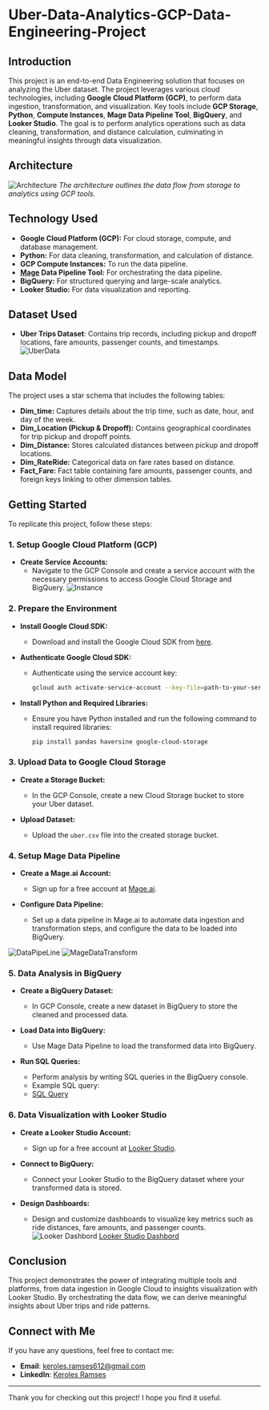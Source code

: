 # Uber-Data-Analytics-GCP-Data-Engineering-Project


## Introduction
This project is an end-to-end Data Engineering solution that focuses on analyzing the Uber dataset. The project leverages various cloud technologies, including **Google Cloud Platform (GCP)**, to perform data ingestion, transformation, and visualization. Key tools include **GCP Storage**, **Python**, **Compute Instances**, **Mage Data Pipeline Tool**, **BigQuery**, and **Looker Studio**. The goal is to perform analytics operations such as data cleaning, transformation, and distance calculation, culminating in meaningful insights through data visualization.

## Architecture
![Architecture](https://github.com/Keroles-Ramses/Uber-Data-Analytics-GCP-Data-Engineering-Project-/blob/6045301dfa74120f381e72880cc6439157ac97f0/Assets/Architecture%20diagram.png)
*The architecture outlines the data flow from storage to analytics using GCP tools.*

## Technology Used
- **Google Cloud Platform (GCP):** For cloud storage, compute, and database management.
- **Python:** For data cleaning, transformation, and calculation of distance.
- **GCP Compute Instances:** To run the data pipeline.
- **[Mage](https://www.mage.ai/) Data Pipeline Tool:** For orchestrating the data pipeline.
- **BigQuery:** For structured querying and large-scale analytics.
- **Looker Studio:** For data visualization and reporting.

## Dataset Used
- **Uber Trips Dataset**: Contains trip records, including pickup and dropoff locations, fare amounts, passenger counts, and timestamps.
![UberData](https://github.com/Keroles-Ramses/Uber-Data-Analytics-GCP-Data-Engineering-Project-/blob/6045301dfa74120f381e72880cc6439157ac97f0/Uber%20Data%20Model.png)
## Data Model
The project uses a star schema that includes the following tables:
- **Dim_time:** Captures details about the trip time, such as date, hour, and day of the week.
- **Dim_Location (Pickup & Dropoff):** Contains geographical coordinates for trip pickup and dropoff points.
- **Dim_Distance:** Stores calculated distances between pickup and dropoff locations.
- **Dim_RateRide:** Categorical data on fare rates based on distance.
- **Fact_Fare:** Fact table containing fare amounts, passenger counts, and foreign keys linking to other dimension tables.

## Getting Started

To replicate this project, follow these steps:

### 1. **Setup Google Cloud Platform (GCP)**

- **Create Service Accounts:** 
  - Navigate to the GCP Console and create a service account with the necessary permissions to access Google Cloud Storage and BigQuery.
![Instance](https://github.com/Keroles-Ramses/Uber-Data-Analytics-GCP-Data-Engineering-Project-/blob/a1b01e72ef805d3ceea9b88f2dab9c4bf2902030/Assets/Instance.png)

### 2. **Prepare the Environment**

- **Install Google Cloud SDK:** 
  - Download and install the Google Cloud SDK from [here](https://cloud.google.com/sdk/docs/install).
  
- **Authenticate Google Cloud SDK:** 
  - Authenticate using the service account key:
       ```bash
       gcloud auth activate-service-account --key-file=path-to-your-service-account-key.json
       ```
  
- **Install Python and Required Libraries:** 
  - Ensure you have Python installed and run the following command to install required libraries:
    ```bash
    pip install pandas haversine google-cloud-storage
    ```


### 3. **Upload Data to Google Cloud Storage**

- **Create a Storage Bucket:** 
  - In the GCP Console, create a new Cloud Storage bucket to store your Uber dataset.
  
- **Upload Dataset:** 
  - Upload the `uber.csv` file into the created storage bucket.

### 4. **Setup Mage Data Pipeline**

- **Create a Mage.ai Account:** 
  - Sign up for a free account at [Mage.ai](https://www.mage.ai/).
  
- **Configure Data Pipeline:** 
  - Set up a data pipeline in Mage.ai to automate data ingestion and transformation steps, and configure the data to be loaded into BigQuery.

![DataPipeLine](https://github.com/Keroles-Ramses/Uber-Data-Analytics-GCP-Data-Engineering-Project-/blob/a1b01e72ef805d3ceea9b88f2dab9c4bf2902030/Assets/Mage%20Pipeline.png)
![MageDataTransform](https://github.com/Keroles-Ramses/Uber-Data-Analytics-GCP-Data-Engineering-Project-/blob/a1b01e72ef805d3ceea9b88f2dab9c4bf2902030/Assets/Mage%20Transform.png)

### 5. **Data Analysis in BigQuery**

- **Create a BigQuery Dataset:** 
  - In GCP Console, create a new dataset in BigQuery to store the cleaned and processed data.
  
- **Load Data into BigQuery:** 
  - Use Mage Data Pipeline to load the transformed data into BigQuery.
  
- **Run SQL Queries:** 
  - Perform analysis by writing SQL queries in the BigQuery console.
   - Example SQL query:
   - [SQL Query](https://github.com/Keroles-Ramses/Uber-Data-Analytics-GCP-Data-Engineering-Project-/blob/e6494efc47d1001bd76a4aef975b4cccda42404f/Assets/BQ%20Queries.txt)
     

### 6. **Data Visualization with Looker Studio**

- **Create a Looker Studio Account:** 
  - Sign up for a free account at [Looker Studio](https://lookerstudio.google.com/).
  
- **Connect to BigQuery:** 
  - Connect your Looker Studio to the BigQuery dataset where your transformed data is stored.
  
- **Design Dashboards:** 
  - Design and customize dashboards to visualize key metrics such as ride distances, fare amounts, and passenger counts.
    ![Looker Dashbord](https://github.com/Keroles-Ramses/Uber-Data-Analytics-GCP-Data-Engineering-Project-/blob/a1b01e72ef805d3ceea9b88f2dab9c4bf2902030/Assets/Looker%20Visual.png)
     [Looker Studio Dashbord](Uber_Dashboard.pdf) 

## Conclusion
This project demonstrates the power of integrating multiple tools and platforms, from data ingestion in Google Cloud to insights visualization with Looker Studio. By orchestrating the data flow, we can derive meaningful insights about Uber trips and ride patterns.

## Connect with Me
If you have any questions, feel free to contact me:

- **Email**: keroles.ramses612@gmail.com
- **LinkedIn**: [Keroles Ramses](https://www.linkedin.com/in/keroles-ramses/)

---

Thank you for checking out this project! I hope you find it useful.

